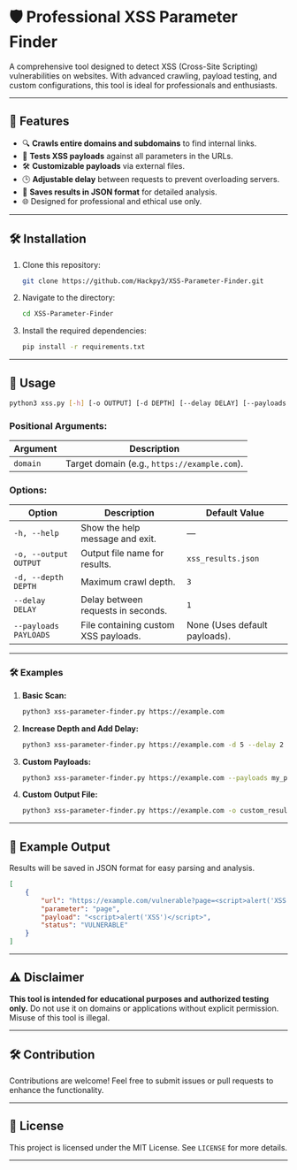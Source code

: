 # 🛡️ Professional XSS Parameter Finder  

A comprehensive tool designed to detect XSS (Cross-Site Scripting) vulnerabilities on websites. With advanced crawling, payload testing, and custom configurations, this tool is ideal for professionals and enthusiasts.  

---

## 🚀 Features  
- 🔍 **Crawls entire domains and subdomains** to find internal links.  
- 🧪 **Tests XSS payloads** against all parameters in the URLs.  
- 🛠️ **Customizable payloads** via external files.  
- 🕒 **Adjustable delay** between requests to prevent overloading servers.  
- 📁 **Saves results in JSON format** for detailed analysis.  
- 🌐 Designed for professional and ethical use only.  

---

## 🛠️ Installation  

1. Clone this repository:  
   ```bash
   git clone https://github.com/Hackpy3/XSS-Parameter-Finder.git
   ```  
2. Navigate to the directory:  
   ```bash
   cd XSS-Parameter-Finder
   ```  
3. Install the required dependencies:  
   ```bash
   pip install -r requirements.txt
   ```  

---

## 📖 Usage  

```bash
python3 xss.py [-h] [-o OUTPUT] [-d DEPTH] [--delay DELAY] [--payloads PAYLOADS] domain
```  

### **Positional Arguments:**  
| Argument | Description |  
|----------|-------------|  
| `domain` | Target domain (e.g., `https://example.com`). |  

### **Options:**  
| Option | Description | Default Value |  
|--------|-------------|---------------|  
| `-h, --help` | Show the help message and exit. | — |  
| `-o, --output OUTPUT` | Output file name for results. | `xss_results.json` |  
| `-d, --depth DEPTH` | Maximum crawl depth. | `3` |  
| `--delay DELAY` | Delay between requests in seconds. | `1` |  
| `--payloads PAYLOADS` | File containing custom XSS payloads. | None (Uses default payloads). |  

---

### 🛠️ Examples  

1. **Basic Scan:**  
   ```bash
   python3 xss-parameter-finder.py https://example.com
   ```  

2. **Increase Depth and Add Delay:**  
   ```bash
   python3 xss-parameter-finder.py https://example.com -d 5 --delay 2
   ```  

3. **Custom Payloads:**  
   ```bash
   python3 xss-parameter-finder.py https://example.com --payloads my_payloads.txt
   ```  

4. **Custom Output File:**  
   ```bash
   python3 xss-parameter-finder.py https://example.com -o custom_results.json
   ```  

---

## 📝 Example Output  
Results will be saved in JSON format for easy parsing and analysis.  

```json
[
    {
        "url": "https://example.com/vulnerable?page=<script>alert('XSS')</script>",
        "parameter": "page",
        "payload": "<script>alert('XSS')</script>",
        "status": "VULNERABLE"
    }
]
```  

---

## ⚠️ Disclaimer  
**This tool is intended for educational purposes and authorized testing only.** Do not use it on domains or applications without explicit permission. Misuse of this tool is illegal.  

---

## 🛠️ Contribution  
Contributions are welcome! Feel free to submit issues or pull requests to enhance the functionality.  

---

## 📜 License  
This project is licensed under the MIT License. See `LICENSE` for more details.  

--- 

